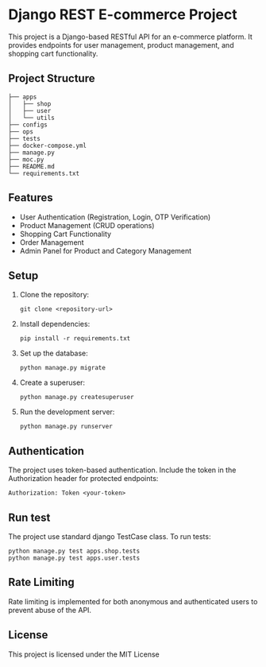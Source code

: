 # Django REST E-commerce Project

This project is a Django-based RESTful API for an e-commerce platform. It provides endpoints for user management, product management, and shopping cart functionality.

## Project Structure

```
├── apps
│   ├── shop
│   ├── user
│   └── utils
├── configs
├── ops
├── tests
├── docker-compose.yml
├── manage.py
├── moc.py
├── README.md
└── requirements.txt
```

## Features

- User Authentication (Registration, Login, OTP Verification)
- Product Management (CRUD operations)
- Shopping Cart Functionality
- Order Management
- Admin Panel for Product and Category Management

## Setup

1. Clone the repository:
   ```
   git clone <repository-url>
   ```

2. Install dependencies:
   ```
   pip install -r requirements.txt
   ```

3. Set up the database:
   ```
   python manage.py migrate
   ```

4. Create a superuser:
   ```
   python manage.py createsuperuser
   ```

5. Run the development server:
   ```
   python manage.py runserver
   ```

## Authentication

The project uses token-based authentication. Include the token in the Authorization header for protected endpoints:

```
Authorization: Token <your-token>
```
## Run test
The project use standard django TestCase class. To run tests:
```
python manage.py test apps.shop.tests 
python manage.py test apps.user.tests 
```

## Rate Limiting

Rate limiting is implemented for both anonymous and authenticated users to prevent abuse of the API.

## License

This project is licensed under the MIT License
